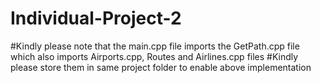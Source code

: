 # Individual-Project-2
#Kindly please note that the main.cpp file imports the GetPath.cpp file which also imports Airports.cpp, Routes and Airlines.cpp files
#Kindly please store them in same project folder to enable above implementation
